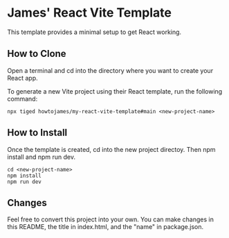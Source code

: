 # James' React Vite Template

This template provides a minimal setup to get React working.

## How to Clone

Open a terminal and cd into the directory where you want to create your React app.

To generate a new Vite project using their React template, run the following command:

```plaintext
npx tiged howtojames/my-react-vite-template#main <new-project-name>
``````

## How to Install

Once the template is created, cd into the new project directoy. Then npm install and npm run dev.

```plaintext
cd <new-project-name>
npm install
npm run dev
```

## Changes
Feel free to convert this project into your own. You can make changes in this README, the title in index.html, and the "name" in package.json.
